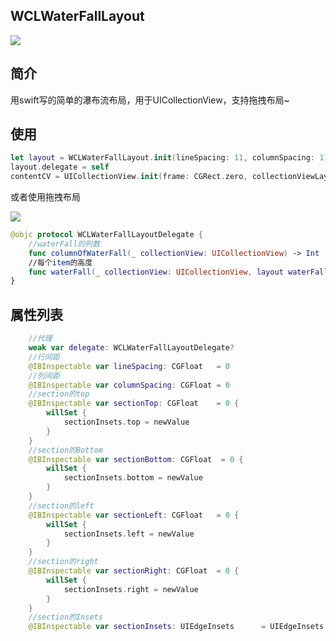 ## WCLWaterFallLayout

![](http://imwcl.oss-cn-shanghai.aliyuncs.com/github/WCLWaterFallLayout/WCLWaterFallLayout.gif)

## 简介

用swift写的简单的瀑布流布局，用于UICollectionView，支持拖拽布局~

## 使用

```swift
let layout = WCLWaterFallLayout.init(lineSpacing: 11, columnSpacing: 11, sectionInsets: UIEdgeInsetsMake(0, 16, 10, 16))
layout.delegate = self
contentCV = UICollectionView.init(frame: CGRect.zero, collectionViewLayout: layout)
```

或者使用拖拽布局

![](http://imwcl.oss-cn-shanghai.aliyuncs.com/github/WCLWaterFallLayout/2860B3D7-CC8B-4D15-90E4-1AA14D1B4703.png)

```swift
@objc protocol WCLWaterFallLayoutDelegate {
    //waterFall的列数
    func columnOfWaterFall(_ collectionView: UICollectionView) -> Int
    //每个item的高度
    func waterFall(_ collectionView: UICollectionView, layout waterFallLayout: WCLWaterFallLayout, heightForItemAt indexPath: IndexPath) -> CGFloat
}
```

## 属性列表

```swift
    //代理
    weak var delegate: WCLWaterFallLayoutDelegate?
    //行间距
    @IBInspectable var lineSpacing: CGFloat   = 0
    //列间距
    @IBInspectable var columnSpacing: CGFloat = 0
    //section的top
    @IBInspectable var sectionTop: CGFloat    = 0 {
        willSet {
            sectionInsets.top = newValue
        }
    }
    //section的Bottom
    @IBInspectable var sectionBottom: CGFloat  = 0 {
        willSet {
            sectionInsets.bottom = newValue
        }
    }
    //section的left
    @IBInspectable var sectionLeft: CGFloat   = 0 {
        willSet {
            sectionInsets.left = newValue
        }
    }
    //section的right
    @IBInspectable var sectionRight: CGFloat  = 0 {
        willSet {
            sectionInsets.right = newValue
        }
    }
    //section的Insets
    @IBInspectable var sectionInsets: UIEdgeInsets      = UIEdgeInsets.zero
```



